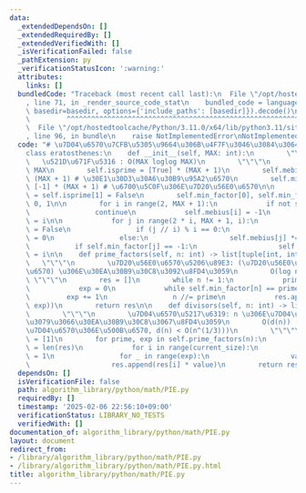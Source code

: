 ```yaml
---
data:
  _extendedDependsOn: []
  _extendedRequiredBy: []
  _extendedVerifiedWith: []
  _isVerificationFailed: false
  _pathExtension: py
  _verificationStatusIcon: ':warning:'
  attributes:
    links: []
  bundledCode: "Traceback (most recent call last):\n  File \"/opt/hostedtoolcache/Python/3.11.0/x64/lib/python3.11/site-packages/onlinejudge_verify/documentation/build.py\"\
    , line 71, in _render_source_code_stat\n    bundled_code = language.bundle(stat.path,\
    \ basedir=basedir, options={'include_paths': [basedir]}).decode()\n          \
    \         ^^^^^^^^^^^^^^^^^^^^^^^^^^^^^^^^^^^^^^^^^^^^^^^^^^^^^^^^^^^^^^^^^^^^^^^^^^^^^^^^^\n\
    \  File \"/opt/hostedtoolcache/Python/3.11.0/x64/lib/python3.11/site-packages/onlinejudge_verify/languages/python.py\"\
    , line 96, in bundle\n    raise NotImplementedError\nNotImplementedError\n"
  code: "# \u7D04\u6570\u7CFB\u5305\u9664\u306B\u4F7F\u3046\u3084\u3064\u7CFB\n\n\
    class eratosthenes:\n    def __init__(self, MAX: int):\n        \"\"\"\n     \
    \   \u521D\u671F\u5316 : O(MAX loglog MAX)\n        \"\"\"\n        self.MAX =\
    \ MAX\n        self.isprime = [True] * (MAX + 1)\n        self.mebius = [1] *\
    \ (MAX + 1) # \u30E1\u30D3\u30A6\u30B9\u95A2\u6570\n        self.min_factor =\
    \ [-1] * (MAX + 1) # \u6700\u5C0F\u306E\u7D20\u56E0\u6570\n\n        self.isprime[0]\
    \ = self.isprime[1] = False\n        self.min_factor[0], self.min_factor[1] =\
    \ 0, 1\n\n        for i in range(2, MAX + 1):\n            if not self.isprime[i]:\n\
    \                continue\n            self.mebius[i] = -1\n            self.min_factor[i]\
    \ = i\n\n            for j in range(2 * i, MAX + 1, i):\n                self.isprime[j]\
    \ = False\n                if (j // i) % i == 0:\n                    self.mebius[j]\
    \ = 0\n                else:\n                    self.mebius[j] *= -1\n     \
    \           if self.min_factor[j] == -1:\n                    self.min_factor[j]\
    \ = i\n\n    def prime_factors(self, n: int) -> list[tuple[int, int]]:\n     \
    \   \"\"\"\n        \u7D20\u56E0\u6570\u5206\u89E3: (\u7D20\u56E0\u6570, \u6307\
    \u6570) \u306E\u30EA\u30B9\u30C8\u3092\u8FD4\u3059\n        O(log n)\n       \
    \ \"\"\"\n        res = []\n        while n != 1:\n            prime = self.min_factor[n]\n\
    \            exp = 0\n            while self.min_factor[n] == prime:\n       \
    \         exp += 1\n                n //= prime\n            res.append((prime,\
    \ exp))\n        return res\n\n    def divisors(self, n: int) -> list[int]:\n\
    \        \"\"\"\n        \u7D04\u6570\u5217\u6319: n \u306E\u7D04\u6570\u3092\u3059\
    \u3079\u3066\u30EA\u30B9\u30C8\u3067\u8FD4\u3059\n        O(d(n)) (d(n): n \u306E\
    \u7D04\u6570\u306E\u500B\u6570, d(n) < O(n^(1/3)))\n        \"\"\"\n        res\
    \ = [1]\n        for prime, exp in self.prime_factors(n):\n            current_size\
    \ = len(res)\n            for i in range(current_size):\n                value\
    \ = 1\n                for _ in range(exp):\n                    value *= prime\n\
    \                    res.append(res[i] * value)\n        return res"
  dependsOn: []
  isVerificationFile: false
  path: algorithm_library/python/math/PIE.py
  requiredBy: []
  timestamp: '2025-02-06 22:56:10+09:00'
  verificationStatus: LIBRARY_NO_TESTS
  verifiedWith: []
documentation_of: algorithm_library/python/math/PIE.py
layout: document
redirect_from:
- /library/algorithm_library/python/math/PIE.py
- /library/algorithm_library/python/math/PIE.py.html
title: algorithm_library/python/math/PIE.py
---
```

